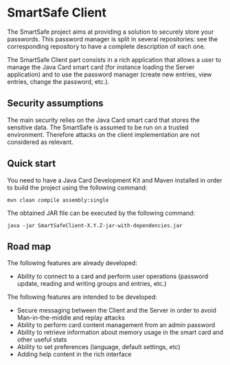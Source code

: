 # SmartSafe Client

The SmartSafe project aims at providing a solution to securely store your passwords.
This password manager is split in several repositories: see the corresponding repository to have a complete description of each one.

The SmartSafe Client part consists in a rich application that allows a user to manage the Java Card smart card (for instance loading the Server application) and to use the password manager (create new entries, view entries, change the password, etc.).

## Security assumptions
The main security relies on the Java Card smart card that stores the sensitive data. The SmartSafe is assumed to be run on a trusted environment. Therefore attacks on the client implementation are not considered as relevant.

## Quick start

You need to have a Java Card Development Kit and Maven installed in order to build the project using the following command:

```
mvn clean compile assembly:single
```

The obtained JAR file can be executed by the following command:

```
java -jar SmartSafeClient-X.Y.Z-jar-with-dependencies.jar
```

## Road map
The following features are already developed:
 - Ability to connect to a card and perform user operations (password update, reading and writing groups and entries, etc.)

The following features are intended to be developed:
 - Secure messaging between the Client and the Server in order to avoid Man-in-the-middle and replay attacks
 - Ability to perform card content management from an admin password
 - Ability to retrieve information about memory usage in the smart card and other useful stats
 - Ability to set preferences (language, default settings, etc)
 - Adding help content in the rich interface